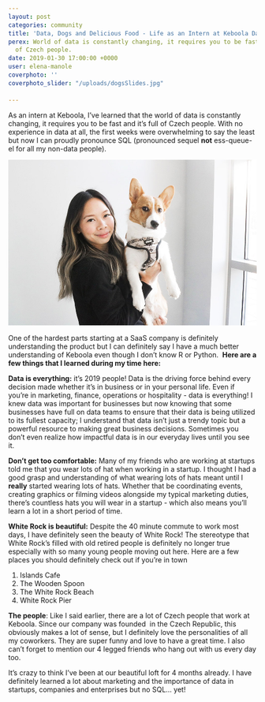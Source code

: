 ```yaml
---
layout: post
categories: community
title: 'Data, Dogs and Delicious Food - Life as an Intern at Keboola Data Services '
perex: World of data is constantly changing, it requires you to be fast and it’s full
  of Czech people.
date: 2019-01-30 17:00:00 +0000
user: elena-manole
coverphoto: ''
coverphoto_slider: "/uploads/dogsSlides.jpg"

---
```

As an intern at Keboola, I’ve learned that the world of data is constantly changing, it requires you to be fast and it’s full of Czech people. With no experience in data at all, the first weeks were overwhelming to say the least but now I can proudly pronounce SQL (pronounced sequel **not** ess-queue-el for all my non-data people). 

![](/uploads/dogs1.jpg)

One of the hardest parts starting at a SaaS company is definitely understanding the product but I can definitely say I have a much better understanding of Keboola even though I don’t know R or Python.  **Here are a few things that I learned during my time here:**

**Data is everything:** it’s 2019 people! Data is the driving force behind every decision made whether it’s in business or in your personal life. Even if you’re in marketing, finance, operations or hospitality - data is everything! I knew data was important for businesses but now knowing that some businesses have full on data teams to ensure that their data is being utilized to its fullest capacity; I understand that data isn’t just a trendy topic but a powerful resource to making great business decisions. Sometimes you don’t even realize how impactful data is in our everyday lives until you see it.

**Don’t get too comfortable:** Many of my friends who are working at startups told me that you wear lots of hat when working in a startup. I thought I had a good grasp and understanding of what wearing lots of hats meant until I **really** started wearing lots of hats. Whether that be coordinating events, creating graphics or filming videos alongside my typical marketing duties, there’s countless hats you will wear in a startup - which also means you’ll learn a lot in a short period of time.

**White Rock is beautiful:** Despite the 40 minute commute to work most days, I have definitely seen the beauty of White Rock! The stereotype that White Rock’s filled with old retired people is definitely no longer true especially with so many young people moving out here. Here are a few places you should definitely check out if you’re in town

1. Islands Cafe
2. The Wooden Spoon
3. The White Rock Beach
4. White Rock Pier

**The people**: Like I said earlier, there are a lot of Czech people that work at Keboola. Since our company was founded  in the Czech Republic, this obviously makes a lot of sense, but I definitely love the personalities of all my coworkers. They are super funny and love to have a great time. I also can’t forget to mention our 4 legged friends who hang out with us every day too.

It’s crazy to think I’ve been at our beautiful loft for 4 months already. I have definitely learned a lot about marketing and the importance of data in startups, companies and enterprises but no SQL… yet!